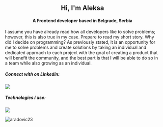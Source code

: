 <h2 align="center">Hi, I'm Aleksa</h2>
<h4 align="center">A Frontend developer based in Belgrade, Serbia</h4>
<p>I assume you have already read how all developers like to solve problems; however, this is also true in my case. Prepare to read my short story. Why did I decide on programming? As previously stated, it is an opportunity for me to solve problems and create solutions by taking an individual and dedicated approach to each project with the goal of creating a product that will benefit the community, and the best part is that I will be able to do so in a team while also growing as an individual.
</p>

<h5 align="left">Connect with on Linkedin:</h5>
<p align="left">
  <a href="https://www.linkedin.com/in/aradovic23/">
    <img src="https://skillicons.dev/icons?i=linkedin" />
  </a>
</p>

<h5 align="left">Technologies I use:</h5>
<p align="left">
  <a href="#">
    <img src="https://skillicons.dev/icons?i=typescript,javascript,next,react,vue,nuxt,tailwind,firebase,mongo,vite,prisma,sql,figma,sass" />
  </a>
</p>

<p><img align="center" src="https://github-readme-stats.vercel.app/api/top-langs?username=aradovic23&show_icons=true&locale=en&layout=compact" alt="aradovic23" /></p>
